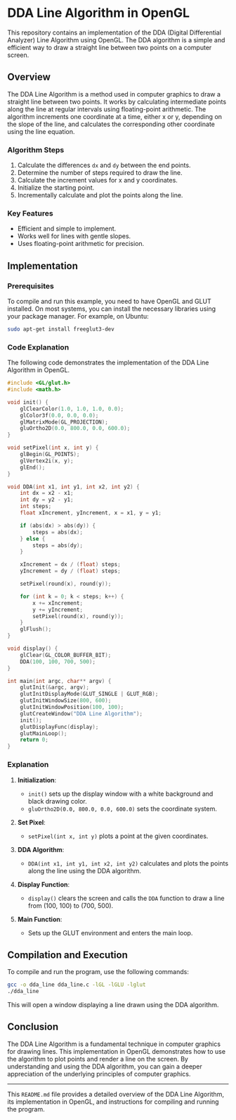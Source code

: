 
# DDA Line Algorithm in OpenGL

This repository contains an implementation of the DDA (Digital Differential Analyzer) Line Algorithm using OpenGL. The DDA algorithm is a simple and efficient way to draw a straight line between two points on a computer screen.

## Overview

The DDA Line Algorithm is a method used in computer graphics to draw a straight line between two points. It works by calculating intermediate points along the line at regular intervals using floating-point arithmetic. The algorithm increments one coordinate at a time, either x or y, depending on the slope of the line, and calculates the corresponding other coordinate using the line equation.

### Algorithm Steps

1. Calculate the differences `dx` and `dy` between the end points.
2. Determine the number of steps required to draw the line.
3. Calculate the increment values for x and y coordinates.
4. Initialize the starting point.
5. Incrementally calculate and plot the points along the line.

### Key Features

- Efficient and simple to implement.
- Works well for lines with gentle slopes.
- Uses floating-point arithmetic for precision.

## Implementation

### Prerequisites

To compile and run this example, you need to have OpenGL and GLUT installed. On most systems, you can install the necessary libraries using your package manager. For example, on Ubuntu:

```bash
sudo apt-get install freeglut3-dev
```

### Code Explanation

The following code demonstrates the implementation of the DDA Line Algorithm in OpenGL.

```c
#include <GL/glut.h>
#include <math.h>

void init() {
    glClearColor(1.0, 1.0, 1.0, 0.0);
    glColor3f(0.0, 0.0, 0.0);
    glMatrixMode(GL_PROJECTION);
    gluOrtho2D(0.0, 800.0, 0.0, 600.0);
}

void setPixel(int x, int y) {
    glBegin(GL_POINTS);
    glVertex2i(x, y);
    glEnd();
}

void DDA(int x1, int y1, int x2, int y2) {
    int dx = x2 - x1;
    int dy = y2 - y1;
    int steps;
    float xIncrement, yIncrement, x = x1, y = y1;

    if (abs(dx) > abs(dy)) {
        steps = abs(dx);
    } else {
        steps = abs(dy);
    }

    xIncrement = dx / (float) steps;
    yIncrement = dy / (float) steps;

    setPixel(round(x), round(y));

    for (int k = 0; k < steps; k++) {
        x += xIncrement;
        y += yIncrement;
        setPixel(round(x), round(y));
    }
    glFlush();
}

void display() {
    glClear(GL_COLOR_BUFFER_BIT);
    DDA(100, 100, 700, 500);
}

int main(int argc, char** argv) {
    glutInit(&argc, argv);
    glutInitDisplayMode(GLUT_SINGLE | GLUT_RGB);
    glutInitWindowSize(800, 600);
    glutInitWindowPosition(100, 100);
    glutCreateWindow("DDA Line Algorithm");
    init();
    glutDisplayFunc(display);
    glutMainLoop();
    return 0;
}
```

### Explanation

1. **Initialization**:
   - `init()` sets up the display window with a white background and black drawing color.
   - `gluOrtho2D(0.0, 800.0, 0.0, 600.0)` sets the coordinate system.

2. **Set Pixel**:
   - `setPixel(int x, int y)` plots a point at the given coordinates.

3. **DDA Algorithm**:
   - `DDA(int x1, int y1, int x2, int y2)` calculates and plots the points along the line using the DDA algorithm.

4. **Display Function**:
   - `display()` clears the screen and calls the `DDA` function to draw a line from (100, 100) to (700, 500).

5. **Main Function**:
   - Sets up the GLUT environment and enters the main loop.

## Compilation and Execution

To compile and run the program, use the following commands:

```bash
gcc -o dda_line dda_line.c -lGL -lGLU -lglut
./dda_line
```

This will open a window displaying a line drawn using the DDA algorithm.

## Conclusion

The DDA Line Algorithm is a fundamental technique in computer graphics for drawing lines. This implementation in OpenGL demonstrates how to use the algorithm to plot points and render a line on the screen. By understanding and using the DDA algorithm, you can gain a deeper appreciation of the underlying principles of computer graphics.

---

This `README.md` file provides a detailed overview of the DDA Line Algorithm, its implementation in OpenGL, and instructions for compiling and running the program.
